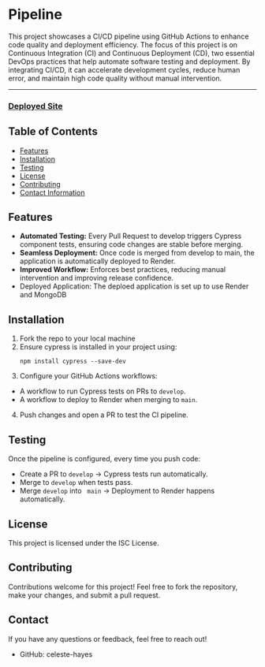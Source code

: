 # Pipeline

This project showcases a CI/CD pipeline using GitHub Actions to enhance code quality and deployment efficiency. The focus of this project is on Continuous Integration (CI) and Continuous Deployment (CD), two essential DevOps practices that help automate software testing and deployment. By integrating CI/CD, it can accelerate development cycles, reduce human error, and maintain high code quality without manual intervention.

---
### [Deployed Site]()

## Table of Contents
* [Features](#features)
* [Installation](#installation)
* [Testing](#testing)
* [License](#license)
* [Contributing](#contributing)
* [Contact Information](#contact-information)

## Features
- **Automated Testing:** Every Pull Request to develop triggers Cypress component tests, ensuring code changes are stable before merging.
- **Seamless Deployment:** Once code is merged from develop to main, the application is automatically deployed to Render.
- **Improved Workflow:** Enforces best practices, reducing manual intervention and improving release confidence.
- Deployed Application: The deploed application is set up to use Render and MongoDB

## Installation
1. Fork the repo to your local machine
2. Ensure cypress is installed in your project using: 
   ```
   npm install cypress --save-dev
   ```
3. Configure your GitHub Actions workflows:
  - A workflow to run Cypress tests on PRs to ``` develop ```.
  - A workflow to deploy to Render when merging to ``` main ```.
4. Push changes and open a PR to test the CI pipeline.

## Testing

Once the pipeline is configured, every time you push code:
- Create a PR to ``` develop ``` → Cypress tests run automatically.
- Merge to ``` develop ``` when tests pass.
- Merge ``` develop ``` into ``` main``` → Deployment to Render happens automatically.

## License
This project is licensed under the ISC License.

## Contributing
Contributions welcome for this project! Feel free to fork the repository, make your changes, and submit a pull request.

## Contact
If you have any questions or feedback, feel free to reach out!
* GitHub: celeste-hayes 